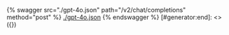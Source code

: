 [#generator:start]: <> ({ "template": "openapi" })
{% swagger src="./gpt-4o.json" path="/v2/chat/completions" method="post" %}
[./gpt-4o.json](./gpt-4o.json)
{% endswagger %}
[#generator:end]: <> ({})